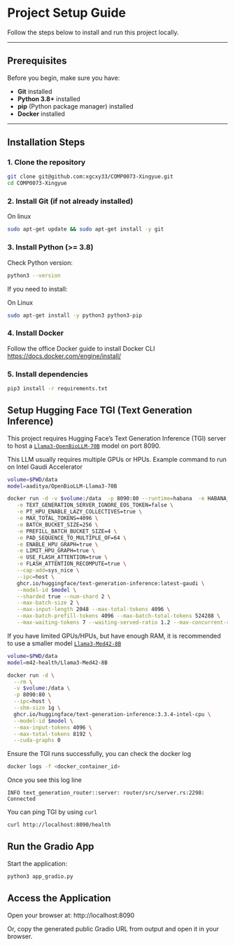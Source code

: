 # Project Setup Guide

Follow the steps below to install and run this project locally.  

---

## Prerequisites

Before you begin, make sure you have:

- **Git** installed  
- **Python 3.8+** installed  
- **pip** (Python package manager) installed  
- **Docker** installed

---

## Installation Steps

### 1. Clone the repository
```bash
git clone git@github.com:xgcxy33/COMP0073-Xingyue.git
cd COMP0073-Xingyue
```

### 2. Install Git (if not already installed)
On linux
```bash
sudo apt-get update && sudo apt-get install -y git
```

### 3. Install Python (>= 3.8)
Check Python version:
```bash
python3 --version
```
If you need to install:

On Linux
```bash
sudo apt-get install -y python3 python3-pip
```

### 4. Install Docker

Follow the office Docker guide to install Docker CLI https://docs.docker.com/engine/install/

### 5. Install dependencies

```bash
pip3 install -r requirements.txt
```

## Setup Hugging Face TGI (Text Generation Inference)

This project requires Hugging Face’s Text Generation Inference (TGI) server to host a [`Llama3-OpenBioLLM-70B`](https://huggingface.co/aaditya/Llama3-OpenBioLLM-70B) model on port 8090.

This LLM usually requires multiple GPUs or HPUs. Example command to run on Intel Gaudi Accelerator
```bash
volume=$PWD/data
model=aaditya/OpenBioLLM-Llama3-70B

docker run -d -v $volume:/data  -p 8090:80 --runtime=habana  -e HABANA_VISIBLE_DEVICES=4,5 -e OMPI_MCA_btl_vader_single_copy_mechanism=none \
   -e TEXT_GENERATION_SERVER_IGNORE_EOS_TOKEN=false \
   -e PT_HPU_ENABLE_LAZY_COLLECTIVES=true \
   -e MAX_TOTAL_TOKENS=4096 \
   -e BATCH_BUCKET_SIZE=256 \
   -e PREFILL_BATCH_BUCKET_SIZE=4 \
   -e PAD_SEQUENCE_TO_MULTIPLE_OF=64 \
   -e ENABLE_HPU_GRAPH=true \
   -e LIMIT_HPU_GRAPH=true \
   -e USE_FLASH_ATTENTION=true \
   -e FLASH_ATTENTION_RECOMPUTE=true \
   --cap-add=sys_nice \
   --ipc=host \
   ghcr.io/huggingface/text-generation-inference:latest-gaudi \
   --model-id $model \
   --sharded true --num-shard 2 \
   --max-batch-size 2 \
   --max-input-length 2048 --max-total-tokens 4096 \
   --max-batch-prefill-tokens 4096 --max-batch-total-tokens 524288 \
   --max-waiting-tokens 7 --waiting-served-ratio 1.2 --max-concurrent-requests 5
```

If you have limited GPUs/HPUs, but have enough RAM, it is recommended to use a smaller model [`Llama3-Med42-8B`](https://huggingface.co/m42-health/Llama3-Med42-8B)
```bash
volume=$PWD/data
model=m42-health/Llama3-Med42-8B

docker run -d \
  --rm \
  -v $volume:/data \
  -p 8090:80 \
  --ipc=host \
  --shm-size 1g \
  ghcr.io/huggingface/text-generation-inference:3.3.4-intel-cpu \
  --model-id $model \
  --max-input-tokens 4096 \
  --max-total-tokens 8192 \
  --cuda-graphs 0
```

Ensure the TGI runs successfully, you can check the docker log
```bash
docker logs -f <docker_container_id>
```
Once you see this log line
```aiignore
INFO text_generation_router::server: router/src/server.rs:2298: Connected
```
You can ping TGI by using `curl`
```bash
curl http://localhost:8090/health
```

## Run the Gradio App
Start the application:
```bash
python3 app_gradio.py
```

## Access the Application
Open your browser at: http://localhost:8090

Or, copy the generated public Gradio URL from output and open it in your browser.




